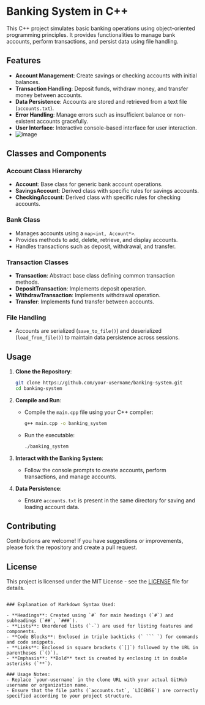 
# Banking System in C++

This C++ project simulates basic banking operations using object-oriented programming principles. It provides functionalities to manage bank accounts, perform transactions, and persist data using file handling.

## Features

- **Account Management**: Create savings or checking accounts with initial balances.
- **Transaction Handling**: Deposit funds, withdraw money, and transfer money between accounts.
- **Data Persistence**: Accounts are stored and retrieved from a text file (`accounts.txt`).
- **Error Handling**: Manage errors such as insufficient balance or non-existent accounts gracefully.
- **User Interface**: Interactive console-based interface for user interaction.
- ![image](https://github.com/user-attachments/assets/fbdefc14-5c4e-49fa-8f83-5f3f7dc5869e)


## Classes and Components

### Account Class Hierarchy

- **Account**: Base class for generic bank account operations.
- **SavingsAccount**: Derived class with specific rules for savings accounts.
- **CheckingAccount**: Derived class with specific rules for checking accounts.

### Bank Class

- Manages accounts using a `map<int, Account*>`.
- Provides methods to add, delete, retrieve, and display accounts.
- Handles transactions such as deposit, withdrawal, and transfer.

### Transaction Classes

- **Transaction**: Abstract base class defining common transaction methods.
- **DepositTransaction**: Implements deposit operation.
- **WithdrawTransaction**: Implements withdrawal operation.
- **Transfer**: Implements fund transfer between accounts.

### File Handling

- Accounts are serialized (`save_to_file()`) and deserialized (`load_from_file()`) to maintain data persistence across sessions.

## Usage

1. **Clone the Repository**:
   ```bash
   git clone https://github.com/your-username/banking-system.git
   cd banking-system
   ```

2. **Compile and Run**:
   - Compile the `main.cpp` file using your C++ compiler:
     ```bash
     g++ main.cpp -o banking_system
     ```
   - Run the executable:
     ```bash
     ./banking_system
     ```

3. **Interact with the Banking System**:
   - Follow the console prompts to create accounts, perform transactions, and manage accounts.

4. **Data Persistence**:
   - Ensure `accounts.txt` is present in the same directory for saving and loading account data.

## Contributing

Contributions are welcome! If you have suggestions or improvements, please fork the repository and create a pull request.

## License

This project is licensed under the MIT License - see the [LICENSE](LICENSE) file for details.
```

### Explanation of Markdown Syntax Used:

- **Headings**: Created using `#` for main headings (`#`) and subheadings (`##`, `###`).
- **Lists**: Unordered lists (`-`) are used for listing features and components.
- **Code Blocks**: Enclosed in triple backticks (` ``` `) for commands and code snippets.
- **Links**: Enclosed in square brackets (`[]`) followed by the URL in parentheses (`()`).
- **Emphasis**: **Bold** text is created by enclosing it in double asterisks (`**`).

### Usage Notes:
- Replace `your-username` in the clone URL with your actual GitHub username or organization name.
- Ensure that the file paths (`accounts.txt`, `LICENSE`) are correctly specified according to your project structure.

